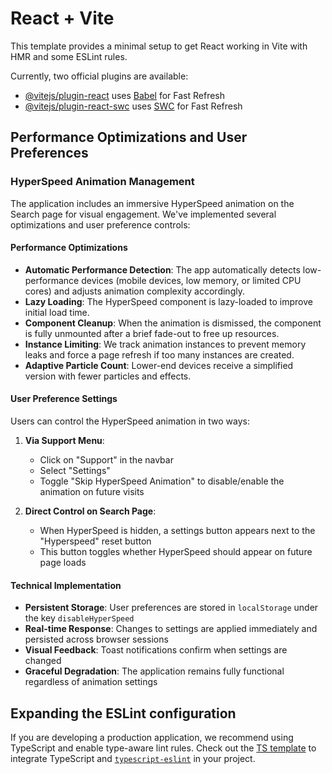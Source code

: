 # React + Vite

This template provides a minimal setup to get React working in Vite with HMR and some ESLint rules.

Currently, two official plugins are available:

- [@vitejs/plugin-react](https://github.com/vitejs/vite-plugin-react/blob/main/packages/plugin-react/README.md) uses [Babel](https://babeljs.io/) for Fast Refresh
- [@vitejs/plugin-react-swc](https://github.com/vitejs/vite-plugin-react-swc) uses [SWC](https://swc.rs/) for Fast Refresh

## Performance Optimizations and User Preferences

### HyperSpeed Animation Management

The application includes an immersive HyperSpeed animation on the Search page for visual engagement. We've implemented several optimizations and user preference controls:

#### Performance Optimizations

- **Automatic Performance Detection**: The app automatically detects low-performance devices (mobile devices, low memory, or limited CPU cores) and adjusts animation complexity accordingly.
- **Lazy Loading**: The HyperSpeed component is lazy-loaded to improve initial load time.
- **Component Cleanup**: When the animation is dismissed, the component is fully unmounted after a brief fade-out to free up resources.
- **Instance Limiting**: We track animation instances to prevent memory leaks and force a page refresh if too many instances are created.
- **Adaptive Particle Count**: Lower-end devices receive a simplified version with fewer particles and effects.

#### User Preference Settings

Users can control the HyperSpeed animation in two ways:

1. **Via Support Menu**:
   - Click on "Support" in the navbar
   - Select "Settings"
   - Toggle "Skip HyperSpeed Animation" to disable/enable the animation on future visits

2. **Direct Control on Search Page**:
   - When HyperSpeed is hidden, a settings button appears next to the "Hyperspeed" reset button
   - This button toggles whether HyperSpeed should appear on future page loads

#### Technical Implementation

- **Persistent Storage**: User preferences are stored in `localStorage` under the key `disableHyperSpeed`
- **Real-time Response**: Changes to settings are applied immediately and persisted across browser sessions
- **Visual Feedback**: Toast notifications confirm when settings are changed
- **Graceful Degradation**: The application remains fully functional regardless of animation settings

## Expanding the ESLint configuration

If you are developing a production application, we recommend using TypeScript and enable type-aware lint rules. Check out the [TS template](https://github.com/vitejs/vite/tree/main/packages/create-vite/template-react-ts) to integrate TypeScript and [`typescript-eslint`](https://typescript-eslint.io) in your project.
